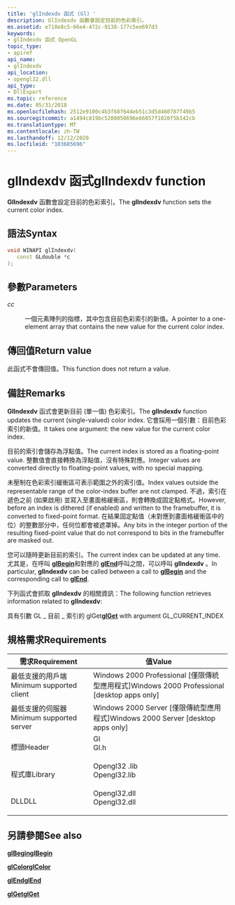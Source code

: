 ```yaml
---
title: 'glIndexdv 函式 (Gl) '
description: GlIndexdv 函數會設定目前的色彩索引。
ms.assetid: e718e8c5-66e4-472c-9138-177c5ee697d3
keywords:
- glIndexdv 函式 OpenGL
topic_type:
- apiref
api_name:
- glIndexdv
api_location:
- opengl32.dll
api_type:
- DllExport
ms.topic: reference
ms.date: 05/31/2018
ms.openlocfilehash: 2512e9100c4b3f68f644eb51c3d5d460787f49b5
ms.sourcegitcommit: a1494c819bc5200050696e66057f1020f5b142cb
ms.translationtype: MT
ms.contentlocale: zh-TW
ms.lasthandoff: 12/12/2020
ms.locfileid: "103685696"
---
```

# <a name="glindexdv-function"></a><span data-ttu-id="d383a-104">glIndexdv 函式</span><span class="sxs-lookup"><span data-stu-id="d383a-104">glIndexdv function</span></span>

<span data-ttu-id="d383a-105">**GlIndexdv** 函數會設定目前的色彩索引。</span><span class="sxs-lookup"><span data-stu-id="d383a-105">The **glIndexdv** function sets the current color index.</span></span>

## <a name="syntax"></a><span data-ttu-id="d383a-106">語法</span><span class="sxs-lookup"><span data-stu-id="d383a-106">Syntax</span></span>


```C++
void WINAPI glIndexdv(
   const GLdouble *c
);
```



## <a name="parameters"></a><span data-ttu-id="d383a-107">參數</span><span class="sxs-lookup"><span data-stu-id="d383a-107">Parameters</span></span>

<dl> <dt>

<span data-ttu-id="d383a-108">*c*</span><span class="sxs-lookup"><span data-stu-id="d383a-108">*c*</span></span> 
</dt> <dd>

<span data-ttu-id="d383a-109">一個元素陣列的指標，其中包含目前色彩索引的新值。</span><span class="sxs-lookup"><span data-stu-id="d383a-109">A pointer to a one-element array that contains the new value for the current color index.</span></span>

</dd> </dl>

## <a name="return-value"></a><span data-ttu-id="d383a-110">傳回值</span><span class="sxs-lookup"><span data-stu-id="d383a-110">Return value</span></span>

<span data-ttu-id="d383a-111">此函式不會傳回值。</span><span class="sxs-lookup"><span data-stu-id="d383a-111">This function does not return a value.</span></span>

## <a name="remarks"></a><span data-ttu-id="d383a-112">備註</span><span class="sxs-lookup"><span data-stu-id="d383a-112">Remarks</span></span>

<span data-ttu-id="d383a-113">**GlIndexdv** 函式會更新目前 (單一值) 色彩索引。</span><span class="sxs-lookup"><span data-stu-id="d383a-113">The **glIndexdv** function updates the current (single-valued) color index.</span></span> <span data-ttu-id="d383a-114">它會採用一個引數：目前色彩索引的新值。</span><span class="sxs-lookup"><span data-stu-id="d383a-114">It takes one argument: the new value for the current color index.</span></span>

<span data-ttu-id="d383a-115">目前的索引會儲存為浮點值。</span><span class="sxs-lookup"><span data-stu-id="d383a-115">The current index is stored as a floating-point value.</span></span> <span data-ttu-id="d383a-116">整數值會直接轉換為浮點值，沒有特殊對應。</span><span class="sxs-lookup"><span data-stu-id="d383a-116">Integer values are converted directly to floating-point values, with no special mapping.</span></span>

<span data-ttu-id="d383a-117">未壓制在色彩索引緩衝區可表示範圍之外的索引值。</span><span class="sxs-lookup"><span data-stu-id="d383a-117">Index values outside the representable range of the color-index buffer are not clamped.</span></span> <span data-ttu-id="d383a-118">不過，索引在遞色之前 (如果啟用) 並寫入至畫面格緩衝區，則會轉換成固定點格式。</span><span class="sxs-lookup"><span data-stu-id="d383a-118">However, before an index is dithered (if enabled) and written to the framebuffer, it is converted to fixed-point format.</span></span> <span data-ttu-id="d383a-119">在結果固定點值（未對應到畫面格緩衝區中的位）的整數部分中，任何位都會被遮罩掉。</span><span class="sxs-lookup"><span data-stu-id="d383a-119">Any bits in the integer portion of the resulting fixed-point value that do not correspond to bits in the framebuffer are masked out.</span></span>

<span data-ttu-id="d383a-120">您可以隨時更新目前的索引。</span><span class="sxs-lookup"><span data-stu-id="d383a-120">The current index can be updated at any time.</span></span> <span data-ttu-id="d383a-121">尤其是，在呼叫 [**glBegin**](/windows/desktop/OpenGL/glbegin)和對應的 [**glEnd**](glend.md)呼叫之間，可以呼叫 **glIndexdv** 。</span><span class="sxs-lookup"><span data-stu-id="d383a-121">In particular, **glIndexdv** can be called between a call to [**glBegin**](/windows/desktop/OpenGL/glbegin) and the corresponding call to [**glEnd**](glend.md).</span></span>

<span data-ttu-id="d383a-122">下列函式會抓取 **glIndexdv** 的相關資訊：</span><span class="sxs-lookup"><span data-stu-id="d383a-122">The following function retrieves information related to **glIndexdv**:</span></span>

<span data-ttu-id="d383a-123">[](glgetbooleanv--glgetdoublev--glgetfloatv--glgetintegerv.md)具有引數 GL \_ 目前 \_ 索引的 glGet</span><span class="sxs-lookup"><span data-stu-id="d383a-123">[**glGet**](glgetbooleanv--glgetdoublev--glgetfloatv--glgetintegerv.md) with argument GL\_CURRENT\_INDEX</span></span>

## <a name="requirements"></a><span data-ttu-id="d383a-124">規格需求</span><span class="sxs-lookup"><span data-stu-id="d383a-124">Requirements</span></span>



| <span data-ttu-id="d383a-125">需求</span><span class="sxs-lookup"><span data-stu-id="d383a-125">Requirement</span></span> | <span data-ttu-id="d383a-126">值</span><span class="sxs-lookup"><span data-stu-id="d383a-126">Value</span></span> |
|-------------------------------------|-----------------------------------------------------------------------------------------|
| <span data-ttu-id="d383a-127">最低支援的用戶端</span><span class="sxs-lookup"><span data-stu-id="d383a-127">Minimum supported client</span></span><br/> | <span data-ttu-id="d383a-128">Windows 2000 Professional \[僅限傳統型應用程式\]</span><span class="sxs-lookup"><span data-stu-id="d383a-128">Windows 2000 Professional \[desktop apps only\]</span></span><br/>                              |
| <span data-ttu-id="d383a-129">最低支援的伺服器</span><span class="sxs-lookup"><span data-stu-id="d383a-129">Minimum supported server</span></span><br/> | <span data-ttu-id="d383a-130">Windows 2000 Server \[僅限傳統型應用程式\]</span><span class="sxs-lookup"><span data-stu-id="d383a-130">Windows 2000 Server \[desktop apps only\]</span></span><br/>                                    |
| <span data-ttu-id="d383a-131">標頭</span><span class="sxs-lookup"><span data-stu-id="d383a-131">Header</span></span><br/>                   | <dl> <span data-ttu-id="d383a-132"><dt>Gl</dt></span><span class="sxs-lookup"><span data-stu-id="d383a-132"><dt>Gl.h</dt></span></span> </dl>         |
| <span data-ttu-id="d383a-133">程式庫</span><span class="sxs-lookup"><span data-stu-id="d383a-133">Library</span></span><br/>                  | <dl> <span data-ttu-id="d383a-134"><dt>Opengl32 .lib</dt></span><span class="sxs-lookup"><span data-stu-id="d383a-134"><dt>Opengl32.lib</dt></span></span> </dl> |
| <span data-ttu-id="d383a-135">DLL</span><span class="sxs-lookup"><span data-stu-id="d383a-135">DLL</span></span><br/>                      | <dl> <span data-ttu-id="d383a-136"><dt>Opengl32.dll</dt></span><span class="sxs-lookup"><span data-stu-id="d383a-136"><dt>Opengl32.dll</dt></span></span> </dl> |



## <a name="see-also"></a><span data-ttu-id="d383a-137">另請參閱</span><span class="sxs-lookup"><span data-stu-id="d383a-137">See also</span></span>

<dl> <dt>

[<span data-ttu-id="d383a-138">**glBegin**</span><span class="sxs-lookup"><span data-stu-id="d383a-138">**glBegin**</span></span>](glbegin.md)
</dt> <dt>

[<span data-ttu-id="d383a-139">**glColor**</span><span class="sxs-lookup"><span data-stu-id="d383a-139">**glColor**</span></span>](glcolor-functions.md)
</dt> <dt>

[<span data-ttu-id="d383a-140">**glEnd**</span><span class="sxs-lookup"><span data-stu-id="d383a-140">**glEnd**</span></span>](glend.md)
</dt> <dt>

[<span data-ttu-id="d383a-141">**glGet**</span><span class="sxs-lookup"><span data-stu-id="d383a-141">**glGet**</span></span>](glgetbooleanv--glgetdoublev--glgetfloatv--glgetintegerv.md)
</dt> </dl>

 

